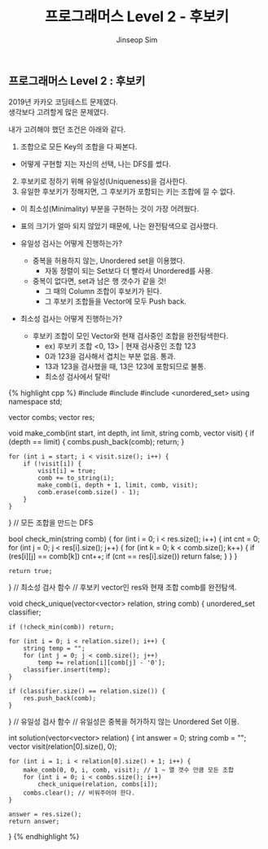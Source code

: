 ﻿---
layout: post
title: "프로그래머스 Level 2 - 후보키"
categories: Programmers
tags: [cpp]
author:
  - Jinseop Sim
---

## 프로그래머스 Level 2 : 후보키

2019년 카카오 코딩테스트 문제였다.  
생각보다 고려할게 많은 문제였다.  

내가 고려해야 했던 조건은 아래와 같다.  
1. 조합으로 모든 Key의 조합을 다 짜본다.
  - 어떻게 구현할 지는 자신의 선택, 나는 DFS를 썼다.
2. 후보키로 정하기 위해 유일성(Uniqueness)을 검사한다.
3. 유일한 후보키가 정해지면, 그 후보키가 포함되는 키는 조합에 낄 수 없다.
  - 이 최소성(Minimality) 부분을 구현하는 것이 가장 어려웠다.
  - 표의 크기가 얼마 되지 않았기 때문에, 나는 완전탐색으로 검사했다.

- 유일성 검사는 어떻게 진행하는가?
  - 중복을 허용하지 않는, Unordered set을 이용했다.
    - 자동 정렬이 되는 Set보다 더 빨라서 Unordered를 사용.
  - 중복이 없다면, set과 남은 행 갯수가 같을 것!
    - 그 때의 Column 조합이 후보키가 된다.
    - 그 후보키 조합들을 Vector에 모두 Push back.

- 최소성 검사는 어떻게 진행하는가?
  - 후보키 조합이 모인 Vector와 현재 검사중인 조합을 완전탐색한다.
    - ex) 후보키 조합 <0, 13> | 현재 검사중인 조합 123  
    - 0과 123을 검사해서 겹치는 부분 없음. 통과.  
    - 13과 123을 검사했을 때, 13은 123에 포함되므로 불통.  
    - 최소성 검사에서 탈락!  

{% highlight cpp %}
#include <string>
#include <vector>
#include <unordered_set>
using namespace std;

vector<string> combs;
vector<string> res;

void make_comb(int start, int depth, int limit, string comb, vector<bool> visit) {
    if (depth == limit) {
        combs.push_back(comb);
        return;
    }

    for (int i = start; i < visit.size(); i++) {
        if (!visit[i]) {
            visit[i] = true;
            comb += to_string(i);
            make_comb(i, depth + 1, limit, comb, visit);
            comb.erase(comb.size() - 1);
        }
    }
} // 모든 조합을 만드는 DFS

bool check_min(string comb) {
    for (int i = 0; i < res.size(); i++) {
        int cnt = 0;
        for (int j = 0; j < res[i].size(); j++) {
            for (int k = 0; k < comb.size(); k++) {
                if (res[i][j] == comb[k]) cnt++;
                if (cnt == res[i].size()) return false;
            }
        }
    }

    return true;
} // 최소성 검사 함수
 // 후보키 vector인 res와 현재 조합 comb를 완전탐색.

void check_unique(vector<vector<string>> relation, string comb) {
    unordered_set<string> classifier;
    
    if (!check_min(comb)) return;

    for (int i = 0; i < relation.size(); i++) {
        string temp = "";
        for (int j = 0; j < comb.size(); j++)
            temp += relation[i][comb[j] - '0'];
        classifier.insert(temp);
    }
    
    if (classifier.size() == relation.size()) {
        res.push_back(comb);
    }
} // 유일성 검사 함수
 // 유일성은 중복을 허가하지 않는 Unordered Set 이용.

int solution(vector<vector<string>> relation) {
    int answer = 0;
    string comb = "";
    vector<bool> visit(relation[0].size(), 0);


    for (int i = 1; i < relation[0].size() + 1; i++) {
        make_comb(0, 0, i, comb, visit); // 1 ~ 열 갯수 만큼 모든 조합
        for (int i = 0; i < combs.size(); i++)
            check_unique(relation, combs[i]);
        combs.clear(); // 비워주어야 한다.
    }

    answer = res.size();
    return answer;
}
{% endhighlight %}